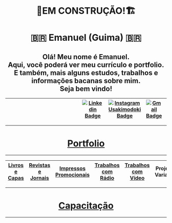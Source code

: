 <!--suppress ALL -->
<h1 align="center">🚧EM CONSTRUÇÃO!🏗</h1>

<h1 align="center">🇧🇷 Emanuel (Guima) 🇧🇷</h1>

<h2 align="center">Olá! Meu nome é Emanuel.</br>
Aqui, você poderá ver meu currículo e portfolio.<br>
E também, mais alguns estudos, trabalhos e informações bacanas sobre mim.<br>Seja bem vindo!</h2>


| &emsp;&emsp;&emsp;&emsp;&emsp;&emsp;&emsp;&emsp;&emsp;&emsp;&emsp;&emsp;&emsp;&ensp; | [![Linkedin Badge](https://img.shields.io/badge/-Emanuel-blue?style=flat-square&logo=Linkedin&logoColor=white&link=https://www.linkedin.com/in/gimaranes/)](https://www.linkedin.com/in/gimaranes/) | [![Instagram Usakimodoki Badge](https://img.shields.io/badge/-3dguima-blueviolet?style=flat-square&logo=Instagram&logoColor=white&link=https://www.instagram.com/usakimodoki/)](https://www.instagram.com/3dguima/) | [![Gmail Badge](https://img.shields.io/badge/-Emanuel-c14438?style=flat-square&logo=Gmail&logoColor=white&link=mailto:3dguima@gmail.com@gmail.com)](mailto:3dguima@gmail.com) | [![Twitter Badge](https://img.shields.io/badge/-_3DGuima-1ca0f1?style=flat&labelColor=1ca0f1&logo=twitter&logoColor=white&link=https://twitter.com/usakimodoki)](https://twitter.com/_3DGuima) | ![visitors](https://visitor-badge.glitch.me/badge?page_id=3dguima.3dguima) | &ensp;&emsp;&emsp;&emsp;&emsp;&emsp;&emsp;&emsp;&emsp;&emsp;&emsp;&emsp;&emsp;&emsp; |
| :-----: | :-----: | :-----: | :-----: | :-----: |:-----: |:-----: |

----

<h1 align="center"><ins>Portfolio</ins></h1>

----

| [**Livros e Capas**](/livros-capas/livros-capas.md) | [**Revistas e Jornais**](/revistas-jornais/revistas-jornais.md) | [**Impressos Promocionais**](/impressos-promocionais/impressos-promocionais.md) | [**Trabalhos com Rádio**](/trabalhos-radio/trabalhos-radio.md) | [**Trabalhos com Vídeo**](/trabalhos-video/trabalhos-video.md) | **Projetos Variados** |
| :-----: | :-----: | :-----: | :-----: | :-----: | :-----: |

----

<h1 align="center"><ins>Capacitação</ins></h1>

----


